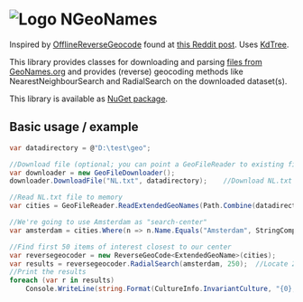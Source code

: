 # ![Logo](https://raw.githubusercontent.com/RobThree/NGeoNames/master/icon.png) NGeoNames

Inspired by [OfflineReverseGeocode](https://github.com/AReallyGoodName/OfflineReverseGeocode) found at [this Reddit post](http://www.reddit.com/r/programming/comments/281msj/). Uses [KdTree](https://github.com/codeandcats/KdTree).

This library provides classes for downloading and parsing [files from GeoNames.org](download.geonames.org/export/dump/) and provides (reverse) geocoding methods like NearestNeighbourSearch and RadialSearch on the downloaded dataset(s).

This library is available as [NuGet package](https://www.nuget.org/packages/NGeoNames/).

## Basic usage / example

```c#
var datadirectory = @"D:\test\geo";

//Download file (optional; you can point a GeoFileReader to existing files ofcourse)
var downloader = new GeoFileDownloader();
downloader.DownloadFile("NL.txt", datadirectory);    //Download NL.txt to D:\foo\bar

//Read NL.txt file to memory
var cities = GeoFileReader.ReadExtendedGeoNames(Path.Combine(datadirectory, "NL.txt")).ToArray();   //"Materialize" file to memory by calling ToArray()

//We're going to use Amsterdam as "search-center"
var amsterdam = cities.Where(n => n.Name.Equals("Amsterdam", StringComparison.OrdinalIgnoreCase) && n.FeatureCode.Equals("PPLC")).First();

//Find first 50 items of interest closest to our center
var reversegeocoder = new ReverseGeoCode<ExtendedGeoName>(cities);
var results = reversegeocoder.RadialSearch(amsterdam, 250);  //Locate 250 geo-items near the center of Amsterdam
//Print the results
foreach (var r in results)
    Console.WriteLine(string.Format(CultureInfo.InvariantCulture, "{0}, {1} {2} ({3:F4}Km)", r.Latitude, r.Longitude, r.Name, r.DistanceTo(amsterdam)));
```
